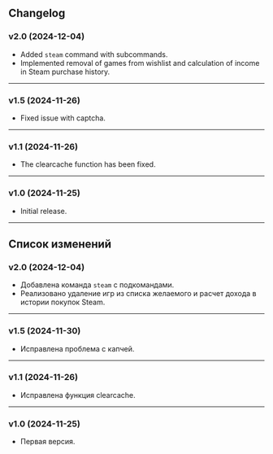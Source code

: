 ## Changelog
### v2.0 (2024-12-04)
* Added `steam` command with subcommands.
* Implemented removal of games from wishlist and calculation of income in Steam purchase history.
***
### v1.5 (2024-11-26)
* Fixed issue with captcha.
***
### v1.1 (2024-11-26)
* The clearcache function has been fixed.
***
### v1.0 (2024-11-25)
* Initial release.

***

## Список изменений
### v2.0 (2024-12-04)
* Добавлена команда `steam` с подкомандами.
* Реализовано удаление игр из списка желаемого и расчет дохода в истории покупок Steam.
***
### v1.5 (2024-11-30)
* Исправлена проблема с капчей.
***
### v1.1 (2024-11-26)
* Исправлена функция clearcache.
***
### v1.0 (2024-11-25)
* Первая версия.
